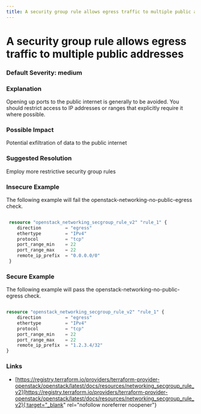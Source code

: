 ```yaml
---
title: A security group rule allows egress traffic to multiple public addresses
---
```


# A security group rule allows egress traffic to multiple public addresses

### Default Severity: <span class="severity medium">medium</span>

### Explanation

Opening up ports to the public internet is generally to be avoided. You should restrict access to IP addresses or ranges that explicitly require it where possible.

### Possible Impact
Potential exfiltration of data to the public internet

### Suggested Resolution
Employ more restrictive security group rules


### Insecure Example

The following example will fail the openstack-networking-no-public-egress check.
```terraform

 resource "openstack_networking_secgroup_rule_v2" "rule_1" {
	direction         = "egress"
	ethertype         = "IPv4"
	protocol          = "tcp"
	port_range_min    = 22
	port_range_max    = 22
	remote_ip_prefix  = "0.0.0.0/0"
 }

```



### Secure Example

The following example will pass the openstack-networking-no-public-egress check.
```terraform

resource "openstack_networking_secgroup_rule_v2" "rule_1" {
	direction         = "egress"
	ethertype         = "IPv4"
	protocol          = "tcp"
	port_range_min    = 22
	port_range_max    = 22
	remote_ip_prefix  = "1.2.3.4/32"
}

```



### Links


- [https://registry.terraform.io/providers/terraform-provider-openstack/openstack/latest/docs/resources/networking_secgroup_rule_v2](https://registry.terraform.io/providers/terraform-provider-openstack/openstack/latest/docs/resources/networking_secgroup_rule_v2){:target="_blank" rel="nofollow noreferrer noopener"}



